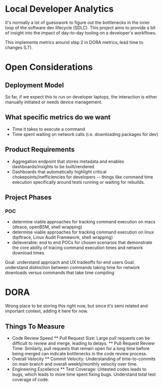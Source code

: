 # Local Developer Analytics

It's normally a lot of guesswork to figure out the bottlenecks in the 
inner loop of the software dev lifecycle (SDLC). This project aims
to provide a bit of insight into the impact of day-to-day tooling
on a developer's workflows. 

This implements metrics around step 2 in DORA metrics, lead time to changes (LT).

# Open Considerations
## Deployment Model
So far, if we expect this to run on developer laptops, the interaction is either manually initiated or needs device management.

## What specific metrics do we want
* Time it takes to execute a command
* Time spent waiting on network calls (i.e. downloading packages for dev)

## Product Requirements
* Aggregation endpoint that stores metadata and enables dashboards/insights to be built/rendered
* Dashboards that automatically highlight critical chokepoints/inefficiencies for developers -- things like command time execution specifically around tests running or waiting for rebuilds.

## Project Phases

### POC
* determine viable approaches for tracking command execution on macs (dtrace, openBSM, shell wrapping)
* determine viable approaches for tracking command execution on linux (bpftrace, Linux Audit Framework, shell wrapping)
* delieverable: end to end POCs for chosen scenarios that demonstrate the core ability of tracing command execution times and network download times

Goal: understand approach and UX tradeoffs for end users
Goal: understand distinction between commands taking time for network downloads versus commands that take time compiling

# DORA
Wrong place to be storing this right now, but since it's semi related and important context, adding it here for now.

## Things To Measure
* Code Review Speed
** Pull Request Size: Large pull requests can be difficult to review and merge, leading to delays.
** Pull Request Review Time: Similarly, pull requests that remain open for a long time before being merged can indicate bottlenecks in the code review process.
* Overall Velocity
** Commit Velocity: Understanding of time-to-commits on main branch and overall weekly/monthly velocity over time.
* Engineering Excellence
** Test Coverage: Untested codes leads to bugs, which leads to more time spent fixing bugs. Understand total test coverage of code.